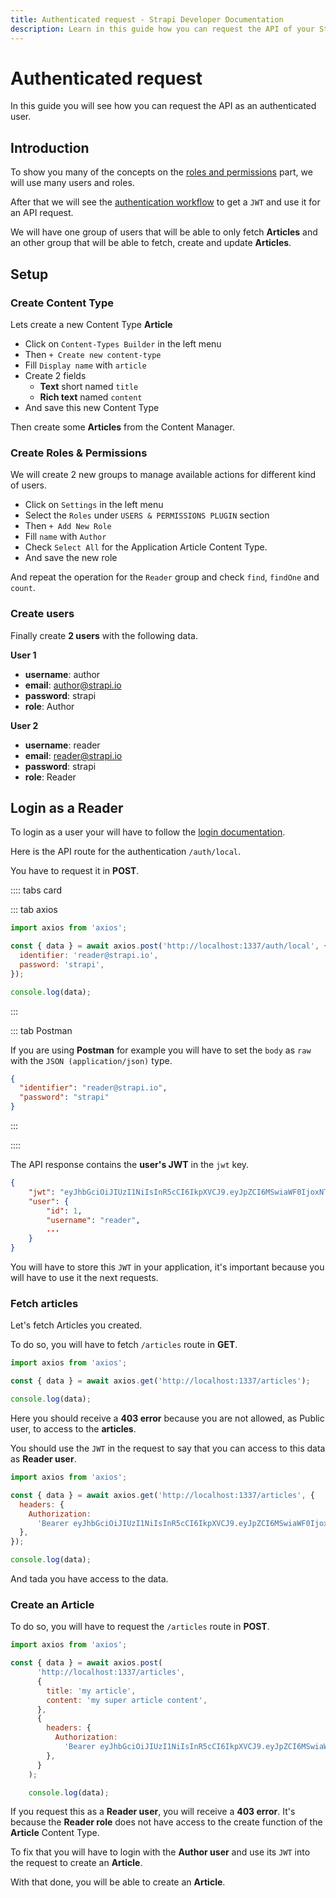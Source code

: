 ```yaml
---
title: Authenticated request - Strapi Developer Documentation
description: Learn in this guide how you can request the API of your Strapi project as an authenticated user.
---
```


# Authenticated request

In this guide you will see how you can request the API as an authenticated user.

## Introduction

To show you many of the concepts on the [roles and permissions](/developer-docs/latest/development/plugins/users-permissions.md) part, we will use many users and roles.

After that we will see the [authentication workflow](/developer-docs/latest/development/plugins/users-permissions.md#authentication) to get a `JWT` and use it for an API request.

We will have one group of users that will be able to only fetch **Articles** and an other group that will be able to fetch, create and update **Articles**.

## Setup

### Create Content Type

Lets create a new Content Type **Article**

- Click on `Content-Types Builder` in the left menu
- Then `+ Create new content-type`
- Fill `Display name` with `article`
- Create 2 fields
  - **Text** short named `title`
  - **Rich text** named `content`
- And save this new Content Type

Then create some **Articles** from the Content Manager.

### Create Roles & Permissions

We will create 2 new groups to manage available actions for different kind of users.

- Click on `Settings` in the left menu
- Select the `Roles` under `USERS & PERMISSIONS PLUGIN` section
- Then `+ Add New Role`
- Fill `name` with `Author`
- Check `Select All` for the Application Article Content Type.
- And save the new role

And repeat the operation for the `Reader` group and check `find`, `findOne` and `count`.

### Create users

Finally create **2 users** with the following data.

**User 1**

- **username**: author
- **email**: author@strapi.io
- **password**: strapi
- **role**: Author

**User 2**

- **username**: reader
- **email**: reader@strapi.io
- **password**: strapi
- **role**: Reader

## Login as a Reader

To login as a user your will have to follow the [login documentation](/developer-docs/latest/development/plugins/users-permissions.md#login).

Here is the API route for the authentication `/auth/local`.

You have to request it in **POST**.

:::: tabs card

::: tab axios

```js
import axios from 'axios';

const { data } = await axios.post('http://localhost:1337/auth/local', {
  identifier: 'reader@strapi.io',
  password: 'strapi',
});

console.log(data);
```

:::

::: tab Postman

If you are using **Postman** for example you will have to set the `body` as `raw` with the `JSON (application/json)` type.

```json
{
  "identifier": "reader@strapi.io",
  "password": "strapi"
}
```

:::

::::

The API response contains the **user's JWT** in the `jwt` key.

```json
{
    "jwt": "eyJhbGciOiJIUzI1NiIsInR5cCI6IkpXVCJ9.eyJpZCI6MSwiaWF0IjoxNTc2OTM4MTUwLCJleHAiOjE1Nzk1MzAxNTB9.UgsjjXkAZ-anD257BF7y1hbjuY3ogNceKfTAQtzDEsU",
    "user": {
        "id": 1,
        "username": "reader",
        ...
    }
}
```

You will have to store this `JWT` in your application, it's important because you will have to use it the next requests.

### Fetch articles

Let's fetch Articles you created.

To do so, you will have to fetch `/articles` route in **GET**.

```js
import axios from 'axios';

const { data } = await axios.get('http://localhost:1337/articles');

console.log(data);
```

Here you should receive a **403 error** because you are not allowed, as Public user, to access to the **articles**.

You should use the `JWT` in the request to say that you can access to this data as **Reader user**.

```js
import axios from 'axios';

const { data } = await axios.get('http://localhost:1337/articles', {
  headers: {
    Authorization:
      'Bearer eyJhbGciOiJIUzI1NiIsInR5cCI6IkpXVCJ9.eyJpZCI6MSwiaWF0IjoxNTc2OTM4MTUwLCJleHAiOjE1Nzk1MzAxNTB9.UgsjjXkAZ-anD257BF7y1hbjuY3ogNceKfTAQtzDEsU',
  },
});

console.log(data);
```

And tada you have access to the data.

### Create an Article

To do so, you will have to request the `/articles` route in **POST**.

```js
import axios from 'axios';

const { data } = await axios.post(
      'http://localhost:1337/articles',
      {
        title: 'my article',
        content: 'my super article content',
      },
      {
        headers: {
          Authorization:
            'Bearer eyJhbGciOiJIUzI1NiIsInR5cCI6IkpXVCJ9.eyJpZCI6MSwiaWF0IjoxNTc2OTM4MTUwLCJleHAiOjE1Nzk1MzAxNTB9.UgsjjXkAZ-anD257BF7y1hbjuY3ogNceKfTAQtzDEsU',
        },
      }
    );

    console.log(data);
```

If you request this as a **Reader user**, you will receive a **403 error**. It's because the **Reader role** does not have access to the create function of the **Article** Content Type.

To fix that you will have to login with the **Author user** and use its `JWT` into the request to create an **Article**.

With that done, you will be able to create an **Article**.

